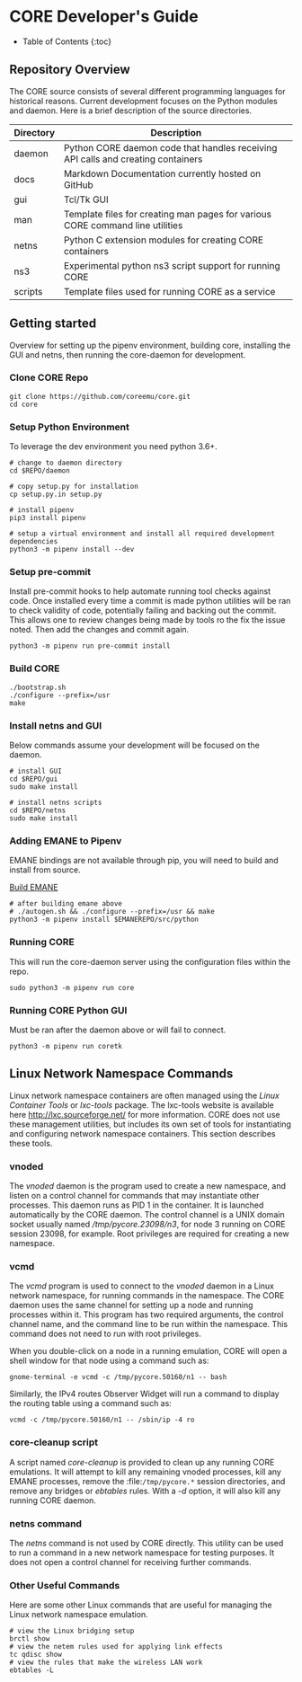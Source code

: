 # CORE Developer's Guide

* Table of Contents
{:toc}

## Repository Overview

The CORE source consists of several different programming languages for historical reasons.
Current development focuses on the Python modules and daemon. Here is a brief description of the source directories.

| Directory | Description |
|---|---|
|daemon|Python CORE daemon code that handles receiving API calls and creating containers|
|docs|Markdown Documentation currently hosted on GitHub|
|gui|Tcl/Tk GUI|
|man|Template files for creating man pages for various CORE command line utilities|
|netns|Python C extension modules for creating CORE containers|
|ns3|Experimental python ns3 script support for running CORE|
|scripts|Template files used for running CORE as a service|

## Getting started

Overview for setting up the pipenv environment, building core, installing the GUI and netns, then running
the core-daemon for development.

### Clone CORE Repo

```shell
git clone https://github.com/coreemu/core.git
cd core
```

### Setup Python Environment

To leverage the dev environment you need python 3.6+.

```shell
# change to daemon directory
cd $REPO/daemon

# copy setup.py for installation
cp setup.py.in setup.py

# install pipenv
pip3 install pipenv

# setup a virtual environment and install all required development dependencies
python3 -m pipenv install --dev
```

### Setup pre-commit

Install pre-commit hooks to help automate running tool checks against code. Once installed every time a commit is made
python utilities will be ran to check validity of code, potentially failing and backing out the commit. This allows
one to review changes being made by tools ro the fix the issue noted. Then add the changes and commit again.

```shell
python3 -m pipenv run pre-commit install
```

### Build CORE

```shell
./bootstrap.sh
./configure --prefix=/usr
make
```

### Install netns and GUI

Below commands assume your development will be focused on the daemon.

```shell
# install GUI
cd $REPO/gui
sudo make install

# install netns scripts
cd $REPO/netns
sudo make install
```

### Adding EMANE to Pipenv

EMANE bindings are not available through pip, you will need to build and install from source.

[Build EMANE](https://github.com/adjacentlink/emane/wiki/Build#general-build-instructions)

```shell
# after building emane above
# ./autogen.sh && ./configure --prefix=/usr && make
python3 -m pipenv install $EMANEREPO/src/python
```

### Running CORE

This will run the core-daemon server using the configuration files within the repo.

```shell
sudo python3 -m pipenv run core
```

### Running CORE Python GUI

Must be ran after the daemon above or will fail to connect.

```shell
python3 -m pipenv run coretk
```

## Linux Network Namespace Commands

Linux network namespace containers are often managed using the *Linux Container Tools* or *lxc-tools* package. 
The lxc-tools website is available here http://lxc.sourceforge.net/ for more information.  CORE does not use these 
management utilities, but includes its own set of tools for instantiating and configuring network namespace containers. 
This section describes these tools.

### vnoded

The *vnoded* daemon is the program used to create a new namespace, and listen on a control channel for commands that 
may instantiate other processes. This daemon runs as PID 1 in the container. It is launched automatically by the CORE 
daemon. The control channel is a UNIX domain socket usually named */tmp/pycore.23098/n3*, for node 3 running on CORE 
session 23098, for example. Root privileges are required for creating a new namespace.

### vcmd

The *vcmd* program is used to connect to the *vnoded* daemon in a Linux network namespace, for running commands in the 
namespace. The CORE daemon uses the same channel for setting up a node and running processes within it. This program 
has two required arguments, the control channel name, and the command line to be run within the namespace. This command 
does not need to run with root privileges.

When you double-click on a node in a running emulation, CORE will open a shell window for that node using a command 
such as:

```shell
gnome-terminal -e vcmd -c /tmp/pycore.50160/n1 -- bash
```

Similarly, the IPv4 routes Observer Widget will run a command to display the routing table using a command such as:

```shell
vcmd -c /tmp/pycore.50160/n1 -- /sbin/ip -4 ro
```

### core-cleanup script

A script named *core-cleanup* is provided to clean up any running CORE emulations. It will attempt to kill any 
remaining vnoded processes, kill any EMANE processes, remove the :file:`/tmp/pycore.*` session directories, and remove 
any bridges or *ebtables* rules.  With a *-d* option, it will also kill any running CORE daemon.

### netns command

The *netns* command is not used by CORE directly. This utility can be used to run a command in a new network namespace 
for testing purposes. It does not open a control channel for receiving further commands.

### Other Useful Commands

Here are some other Linux commands that are useful for managing the Linux network namespace emulation.

```shell
# view the Linux bridging setup
brctl show
# view the netem rules used for applying link effects
tc qdisc show
# view the rules that make the wireless LAN work
ebtables -L
```
